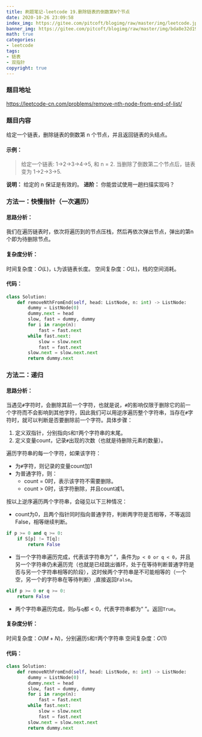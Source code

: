 ```yaml
---
title: 刷题笔记-leetcode 19.删除链表的倒数第N个节点
date: 2020-10-26 23:09:58
index_img: https://gitee.com/pitcoft/blogimg/raw/master/img/leetcode.jpg
banner_img: https://gitee.com/pitcoft/blogimg/raw/master/img/bda8e32d19707e8ac881c6a8ee9cd733.jpg
math: true
categories:
- leetcode
tags:
- 链表
- 双指针
copyright: true
---
```

### 题目地址
<https://leetcode-cn.com/problems/remove-nth-node-from-end-of-list/>

### 题目内容

给定一个链表，删除链表的倒数第 n 个节点，并且返回链表的头结点。

#### 示例：

> 给定一个链表: 1->2->3->4->5, 和 n = 2.
> 当删除了倒数第二个节点后，链表变为 1->2->3->5.

**说明：**
	给定的 n 保证是有效的。
**进阶：**
	你能尝试使用一趟扫描实现吗？

### 方法一：快慢指针（一次遍历）
#### 思路分析：
我们在遍历链表时，依次将遍历到的节点压栈，然后再依次弹出节点，弹出的第n个即为待删除节点。
#### 复杂度分析：
时间复杂度：$O(L)$，`L`为该链表长度。
空间复杂度：$O(L)$，栈的空间消耗。

#### 代码：
```python
class Solution:
    def removeNthFromEnd(self, head: ListNode, n: int) -> ListNode:
        dummy = ListNode(0)
        dummy.next = head
        slow, fast = dummy, dummy
        for i in range(n):
            fast = fast.next
        while fast.next:
            slow = slow.next
            fast = fast.next
        slow.next = slow.next.next
        return dummy.next
```
### 方法二：递归
#### 思路分析：
当遇见`#`字符时，会删除其前一个字符，也就是说，`#`的影响仅限于删除它的前一个字符而不会影响到其他字符，因此我们可以用逆序遍历整个字符串，当存在`#`字符时，就可以判断是否要删除前一个字符。具体步骤：
1. 定义双指针，分别指向`S`和`T`两个字符串的末尾。
2. 定义变量count，记录`#`出现的次数（也就是待删除元素的数量）。

 遍历字符串的每一个字符，如果该字符：
- 为`#`字符，则记录的变量count加1
- 为普通字符，则：
	- count = 0时，表示该字符不需要删除。
	- count > 0时，该字符删除，并且count减1。

按以上逆序遍历两个字符串，会碰见以下三种情况：
- count为0，且两个指针同时指向普通字符，判断两字符是否相等，不等返回False，相等继续判断。
```python
if p >= 0 and q >= 0:
	if S[p] != T[q]:
		return False
```
- 当一个字符串遍历完成，代表该字符串为“ ”，条件为`p < 0 or q < 0`，并且另一个字符串仍未遍历完（也就是已经跳出循环，处于在等待判断普通字符是否与另一个字符串相等的阶段），这时候两个字符串是不可能相等的（一个空，另一个的字符串在等待判断）,直接返回`False`。
```python
elif p >= 0 or q >= 0:
	return False
```
- 两个字符串遍历完成，则`p`与`q`都 < 0，代表字符串都为“ ”。返回`True`。

#### 复杂度分析：

时间复杂度：$O(M+N)$，分别遍历`S`和`T`两个字符串
空间复杂度：$O(1)$

#### 代码：

```python
class Solution:
    def removeNthFromEnd(self, head: ListNode, n: int) -> ListNode:
        dummy = ListNode(0)
        dummy.next = head
        slow, fast = dummy, dummy
        for i in range(n):
            fast = fast.next
        while fast.next:
            slow = slow.next
            fast = fast.next
        slow.next = slow.next.next
        return dummy.next
```
